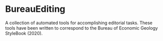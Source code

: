 # BureauEditing
A collection of automated tools for accomplishing editorial tasks. These tools have been written to correspond to the Bureau of Economic Geology StyleBook (2020).
